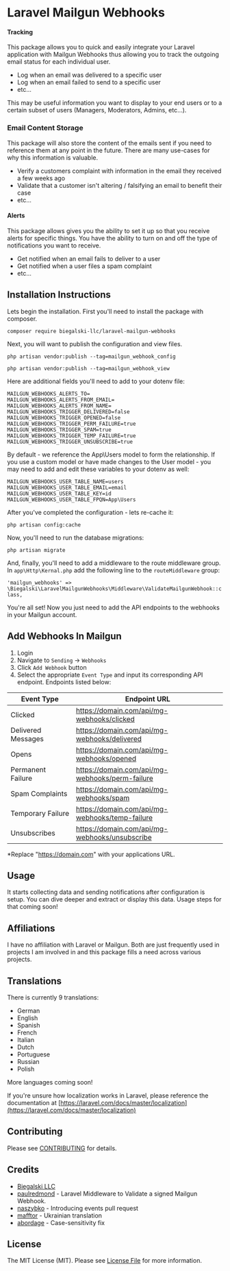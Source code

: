 # Laravel Mailgun Webhooks

#### Tracking
This package allows you to quick and easily integrate your Laravel application with Mailgun Webhooks thus allowing you to track the outgoing email status for each individual user.

- Log when an email was delivered to a specific user
- Log when an email failed to send to a specific user
- etc...

This may be useful information you want to display to your end users or to a certain subset of users (Managers, Moderators, Admins, etc...). 

### Email Content Storage
This package will also store the content of the emails sent if you need to reference them at any point in the future. There are many use-cases for why this information is valuable.

- Verify a customers complaint with information in the email they received a few weeks ago
- Validate that a customer isn't altering / falsifying an email to benefit their case
- etc...

#### Alerts
This package allows gives you the ability to set it up so that you receive alerts for specific things. You have the ability to turn on and off the type of notifications you want to receive.
- Get notified when an email fails to deliver to a user
- Get notified when a user files a spam complaint
- etc...

## Installation Instructions

Lets begin the installation. First you'll need to install the package with composer.

`composer require biegalski-llc/laravel-mailgun-webhooks`

Next, you will want to publish the configuration and view files.

`php artisan vendor:publish --tag=mailgun_webhook_config`

`php artisan vendor:publish --tag=mailgun_webhook_view`

Here are additional fields you'll need to add to your dotenv file:

```
MAILGUN_WEBHOOKS_ALERTS_TO=
MAILGUN_WEBHOOKS_ALERTS_FROM_EMAIL=
MAILGUN_WEBHOOKS_ALERTS_FROM_NAME=
MAILGUN_WEBHOOKS_TRIGGER_DELIVERED=false
MAILGUN_WEBHOOKS_TRIGGER_OPENED=false
MAILGUN_WEBHOOKS_TRIGGER_PERM_FAILURE=true
MAILGUN_WEBHOOKS_TRIGGER_SPAM=true
MAILGUN_WEBHOOKS_TRIGGER_TEMP_FAILURE=true
MAILGUN_WEBHOOKS_TRIGGER_UNSUBSCRIBE=true
```

By default - we reference the App\Users model to form the relationship. If you use a custom model or have made changes to the User model - you may need to add and edit these variables to your dotenv as well:

```
MAILGUN_WEBHOOKS_USER_TABLE_NAME=users
MAILGUN_WEBHOOKS_USER_TABLE_EMAIL=email
MAILGUN_WEBHOOKS_USER_TABLE_KEY=id
MAILGUN_WEBHOOKS_USER_TABLE_FPQN=App\Users
```

After you've completed the configuration - lets re-cache it:

`php artisan config:cache`

Now, you'll need to run the database migrations:

`php artisan migrate`

And, finally, you'll need to add a middleware to the route middleware group. In `app\Http\Kernal.php` add the following line to the `routeMiddleware` group:

`'mailgun_webhooks' => \Biegalski\LaravelMailgunWebhooks\Middleware\ValidateMailgunWebhook::class,`

You're all set! Now you just need to add the API endpoints to the webhooks in your Mailgun account.

## Add Webhooks In Mailgun

1. Login
2. Navigate to `Sending` -> `Webhooks`
3. Click `Add Webhook` button
4. Select the appropriate `Event Type` and input its corresponding API endpoint. Endpoints listed below:

| Event Type | Endpoint URL |
| ----------- | ----------- |
| Clicked | https://domain.com/api/mg-webhooks/clicked |
| Delivered Messages | https://domain.com/api/mg-webhooks/delivered |
| Opens | https://domain.com/api/mg-webhooks/opened |
| Permanent Failure | https://domain.com/api/mg-webhooks/perm-failure |
| Spam Complaints | https://domain.com/api/mg-webhooks/spam |
| Temporary Failure | https://domain.com/api/mg-webhooks/temp-failure |
| Unsubscribes | https://domain.com/api/mg-webhooks/unsubscribe |

*Replace "https://domain.com" with your applications URL.

## Usage

It starts collecting data and sending notifications after configuration is setup. You can dive deeper and extract or display this data. Usage steps for that coming soon!


## Affiliations

I have no affiliation with Laravel or Mailgun. Both are just frequently used in projects I am involved in and this package fills a need across various projects.

## Translations

There is currently 9 translations:

- German
- English
- Spanish
- French
- Italian
- Dutch
- Portuguese
- Russian
- Polish

More languages coming soon!

If you're unsure how localization works in Laravel, please reference the documentation at [https://laravel.com/docs/master/localization](https://laravel.com/docs/master/localization)

## Contributing

Please see [CONTRIBUTING](CONTRIBUTING.md) for details.

## Credits
- [Biegalski LLC](https://biegal.ski/)
- [paulredmond](https://gist.github.com/paulredmond/14523d3bd8062f9ce48cdd1340b3f171) - Laravel Middleware to Validate a signed Mailgun Webhook.
- [naszybko](https://github.com/naszybko) - Introducing events pull request
- [mafftor](https://github.com/mafftor) - Ukrainian translation
- [abordage](https://github.com/abordage) - Case-sensitivity fix

## License

The MIT License (MIT). Please see [License File](LICENSE.md) for more information.
